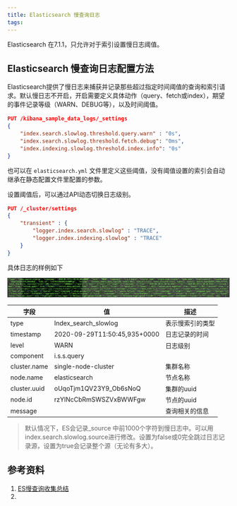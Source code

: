 ```yaml
---
title: Elasticsearch 慢查询日志
tags:
---
```




Elasticsearch 在7.1.1，只允许对于索引设置慢日志阈值。



## Elasticsearch 慢查询日志配置方法

Elasticsearch提供了慢日志来捕获并记录那些超过指定时间阈值的查询和索引请求。默认慢日志不开启，开启需要定义具体动作（query、fetch或index），期望的事件记录等级（WARN、DEBUG等），以及时间阈值。

```json
PUT /kibana_sample_data_logs/_settings
{
    "index.search.slowlog.threshold.query.warn" : "0s",   
    "index.search.slowlog.threshold.fetch.debug": "0ms",  
    "index.indexing.slowlog.threshold.index.info": "0s"
}
```

也可以在 `elasticsearch.yml` 文件里定义这些阈值，没有阈值设置的索引会自动继承在静态配置文件里配置的参数。

设置阈值后，可以通过API动态切换日志级别。

```json
PUT /_cluster/settings
{
    "transient" : {
        "logger.index.search.slowlog" : "TRACE",        
        "logger.index.indexing.slowlog" : "TRACE"      
    }
}
```

具体日志的样例如下

![image-20200929195708269](20200930-elasticsearch-slowlog/image-20200929195708269.png)

| 字段         | 值                           | 描述             |
| ------------ | ---------------------------- | ---------------- |
| type         | Index_search_slowlog         | 表示慢索引的类型 |
| timestamp    | 2020-09-29T11:50:45,935+0000 | 日志记录的时间   |
| level        | WARN                         | 日志级别         |
| component    | i.s.s.query                  |                  |
| cluster.name | single-node-cluster          | 集群名称         |
| node.name    | elasticsearch                | 节点名称         |
| cluster.uuid | oUqoTjm1QV23Y9_Ob6sNoQ       | 集群的uuid       |
| node.id      | rzYlNcCbRmSWSZVxBWWFgw       | 节点的uuid       |
| message      |                              | 查询相关的信息   |

> 默认情况下，ES会记录_source 中前1000个字符到慢日志中。可以用index.search.slowlog.source进行修改。设置为false或0完全跳过日志记录源，设置为true会记录整个源（无论有多大）。

## 参考资料

1. [ES慢查询收集总结](http://www.fblinux.com/?p=1334)
2. 